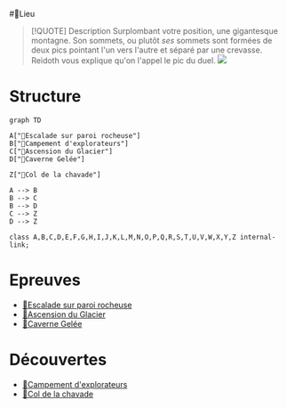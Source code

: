 #📍Lieu

> [!QUOTE] Description
> Surplombant votre position, une gigantesque montagne. Son sommets, ou plutôt *ses* sommets sont formées de deux pics pointant l'un vers l'autre et séparé par une crevasse. Reidoth vous explique qu'on l'appel le pic du duel.
> ![](https://i.pinimg.com/originals/dc/06/da/dc06da2c42a0f28ffc0e603fb94c8e3e.jpg)

# Structure
```mermaid
graph TD

A["🎲Escalade sur paroi rocheuse"]
B["🔎Campement d'explorateurs"]
C["🎲Ascension du Glacier"]
D["🎲Caverne Gelée"]

Z["🔎Col de la chavade"]

A --> B
B --> C
B --> D
C --> Z
D --> Z

class A,B,C,D,E,F,G,H,I,J,K,L,M,N,O,P,Q,R,S,T,U,V,W,X,Y,Z internal-link;
```

# Epreuves
- [🎲Escalade sur paroi rocheuse](../épreuves/🎲Escalade%20sur%20paroi%20rocheuse.md)
- [🎲Ascension du Glacier](../épreuves/🎲Ascension%20du%20Glacier.md)
- [🎲Caverne Gelée](../épreuves/🎲Caverne%20Gelée.md)
# Découvertes
- [🔎Campement d'explorateurs](../découverte/🔎Campement%20d'explorateurs.md)
- [🔎Col de la chavade](../découverte/🔎Col%20de%20la%20chavade.md)